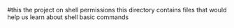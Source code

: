 #this the project on shell permissions
this directory contains files that would help us learn about shell basic commands
